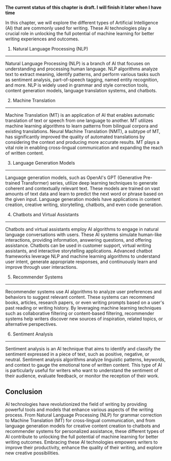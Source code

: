 **The current status of this chapter is draft. I will finish it later when I have time**

In this chapter, we will explore the different types of Artificial Intelligence (AI) that are commonly used for writing. These AI technologies play a crucial role in unlocking the full potential of machine learning for better writing experiences and outcomes.

1. Natural Language Processing (NLP)
------------------------------------

Natural Language Processing (NLP) is a branch of AI that focuses on understanding and processing human language. NLP algorithms analyze text to extract meaning, identify patterns, and perform various tasks such as sentiment analysis, part-of-speech tagging, named entity recognition, and more. NLP is widely used in grammar and style correction tools, content generation models, language translation systems, and chatbots.

2. Machine Translation
----------------------

Machine Translation (MT) is an application of AI that enables automatic translation of text or speech from one language to another. MT utilizes machine learning algorithms to learn patterns from bilingual corpora and existing translations. Neural Machine Translation (NMT), a subtype of MT, has significantly improved the quality of automated translations by considering the context and producing more accurate results. MT plays a vital role in enabling cross-lingual communication and expanding the reach of written content.

3. Language Generation Models
-----------------------------

Language generation models, such as OpenAI's GPT (Generative Pre-trained Transformer) series, utilize deep learning techniques to generate coherent and contextually relevant text. These models are trained on vast amounts of text data and learn to predict the next word or phrase based on the given input. Language generation models have applications in content creation, creative writing, storytelling, chatbots, and even code generation.

4. Chatbots and Virtual Assistants
----------------------------------

Chatbots and virtual assistants employ AI algorithms to engage in natural language conversations with users. These AI systems simulate human-like interactions, providing information, answering questions, and offering assistance. Chatbots can be used in customer support, virtual writing assistants, and interactive storytelling applications. Advanced chatbot frameworks leverage NLP and machine learning algorithms to understand user intent, generate appropriate responses, and continuously learn and improve through user interactions.

5. Recommender Systems
----------------------

Recommender systems use AI algorithms to analyze user preferences and behaviors to suggest relevant content. These systems can recommend books, articles, research papers, or even writing prompts based on a user's past reading or writing history. By leveraging machine learning techniques such as collaborative filtering or content-based filtering, recommender systems help writers discover new sources of inspiration, related topics, or alternative perspectives.

6. Sentiment Analysis
---------------------

Sentiment analysis is an AI technique that aims to identify and classify the sentiment expressed in a piece of text, such as positive, negative, or neutral. Sentiment analysis algorithms analyze linguistic patterns, keywords, and context to gauge the emotional tone of written content. This type of AI is particularly useful for writers who want to understand the sentiment of their audience, evaluate feedback, or monitor the reception of their work.

Conclusion
----------

AI technologies have revolutionized the field of writing by providing powerful tools and models that enhance various aspects of the writing process. From Natural Language Processing (NLP) for grammar correction to Machine Translation (MT) for cross-lingual communication, and from language generation models for creative content creation to chatbots and recommender systems for personalized assistance, these different types of AI contribute to unlocking the full potential of machine learning for better writing outcomes. Embracing these AI technologies empowers writers to improve their productivity, enhance the quality of their writing, and explore new creative possibilities.
